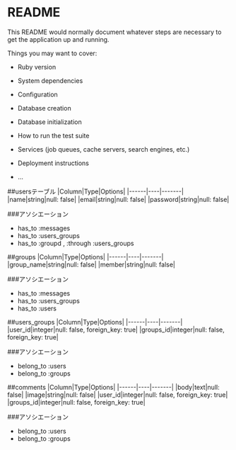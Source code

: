 # README

This README would normally document whatever steps are necessary to get the
application up and running.

Things you may want to cover:

* Ruby version

* System dependencies

* Configuration

* Database creation

* Database initialization

* How to run the test suite

* Services (job queues, cache servers, search engines, etc.)

* Deployment instructions

* ...

##usersテーブル
|Column|Type|Options|
|------|----|-------|
|name|string|null: false|
|email|string|null: false|
|password|string|null: false|

###アソシエーション
- has_to :messages
- has_to :users_groups
- has_to :groupd , :through :users_groups

##groups
|Column|Type|Options|
|------|----|-------|
|group_name|string|null: false|
|member|string|null: false|

###アソシエーション
- has_to :messages
- has_to :users_groups
- has_to :users

##users_groups
|Column|Type|Options|
|------|----|-------|
|user_id|integer|null: false, foreign_key: true|
|groups_id|integer|null: false, foreign_key: true|

###アソシエーション
- belong_to :users
- belong_to :groups

##comments
|Column|Type|Options|
|------|----|-------|
|body|text|null: false|
|image|string|null: false|
|user_id|integer|null: false, foreign_key: true|
|groups_id|integer|null: false, foreign_key: true|

###アソシエーション
- belong_to :users
- belong_to :groups